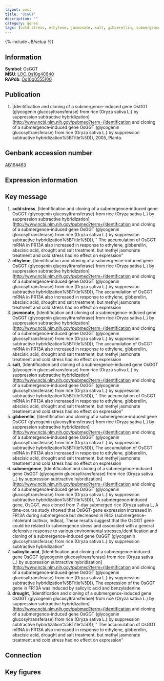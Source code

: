```yaml
---
layout: post
title: "OsGGT"
description: ""
category: genes
tags: [cold stress, ethylene, jasmonate, salt, gibberellin, submergence, salicylic acid, drought]
---
```

{% include JB/setup %}

## Information
__Symbol__: OsGGT  
__MSU__: [LOC_Os10g40640](http://rice.plantbiology.msu.edu/cgi-bin/ORF_infopage.cgi?orf=LOC_Os10g40640)  
__RAPdb__: [Os10g0555100](http://rapdb.dna.affrc.go.jp/viewer/gbrowse_details/irgsp1?name=Os10g0555100)  

## Publication
1. [Identification and cloning of a submergence-induced gene OsGGT (glycogenin glucosyltransferase) from rice (Oryza sativa L.) by suppression subtractive hybridization](http://www.ncbi.nlm.nih.gov/pubmed?term=(Identification and cloning of a submergence-induced gene OsGGT (glycogenin glucosyltransferase) from rice (Oryza sativa L.) by suppression subtractive hybridization%5BTitle%5D)), 2005, Planta.

## Genbank accession number
[AB164463](http://www.ncbi.nlm.nih.gov/nuccore/AB164463)

## Expression information

## Key message
1. __cold stress__, [Identification and cloning of a submergence-induced gene OsGGT (glycogenin glucosyltransferase) from rice (Oryza sativa L.) by suppression subtractive hybridization](http://www.ncbi.nlm.nih.gov/pubmed?term=(Identification and cloning of a submergence-induced gene OsGGT (glycogenin glucosyltransferase) from rice (Oryza sativa L.) by suppression subtractive hybridization%5BTitle%5D)), " The accumulation of OsGGT mRNA in FR13A also increased in response to ethylene, gibberellin, abscisic acid, drought and salt treatment, but methyl jasmonate treatment and cold stress had no effect on expression"
2. __ethylene__, [Identification and cloning of a submergence-induced gene OsGGT (glycogenin glucosyltransferase) from rice (Oryza sativa L.) by suppression subtractive hybridization](http://www.ncbi.nlm.nih.gov/pubmed?term=(Identification and cloning of a submergence-induced gene OsGGT (glycogenin glucosyltransferase) from rice (Oryza sativa L.) by suppression subtractive hybridization%5BTitle%5D)),  The accumulation of OsGGT mRNA in FR13A also increased in response to ethylene, gibberellin, abscisic acid, drought and salt treatment, but methyl jasmonate treatment and cold stress had no effect on expression
3. __jasmonate__, [Identification and cloning of a submergence-induced gene OsGGT (glycogenin glucosyltransferase) from rice (Oryza sativa L.) by suppression subtractive hybridization](http://www.ncbi.nlm.nih.gov/pubmed?term=(Identification and cloning of a submergence-induced gene OsGGT (glycogenin glucosyltransferase) from rice (Oryza sativa L.) by suppression subtractive hybridization%5BTitle%5D)),  The accumulation of OsGGT mRNA in FR13A also increased in response to ethylene, gibberellin, abscisic acid, drought and salt treatment, but methyl jasmonate treatment and cold stress had no effect on expression
4. __salt__, [Identification and cloning of a submergence-induced gene OsGGT (glycogenin glucosyltransferase) from rice (Oryza sativa L.) by suppression subtractive hybridization](http://www.ncbi.nlm.nih.gov/pubmed?term=(Identification and cloning of a submergence-induced gene OsGGT (glycogenin glucosyltransferase) from rice (Oryza sativa L.) by suppression subtractive hybridization%5BTitle%5D)), " The accumulation of OsGGT mRNA in FR13A also increased in response to ethylene, gibberellin, abscisic acid, drought and salt treatment, but methyl jasmonate treatment and cold stress had no effect on expression"
5. __gibberellin__, [Identification and cloning of a submergence-induced gene OsGGT (glycogenin glucosyltransferase) from rice (Oryza sativa L.) by suppression subtractive hybridization](http://www.ncbi.nlm.nih.gov/pubmed?term=(Identification and cloning of a submergence-induced gene OsGGT (glycogenin glucosyltransferase) from rice (Oryza sativa L.) by suppression subtractive hybridization%5BTitle%5D)),  The accumulation of OsGGT mRNA in FR13A also increased in response to ethylene, gibberellin, abscisic acid, drought and salt treatment, but methyl jasmonate treatment and cold stress had no effect on expression
6. __submergence__, [Identification and cloning of a submergence-induced gene OsGGT (glycogenin glucosyltransferase) from rice (Oryza sativa L.) by suppression subtractive hybridization](http://www.ncbi.nlm.nih.gov/pubmed?term=(Identification and cloning of a submergence-induced gene OsGGT (glycogenin glucosyltransferase) from rice (Oryza sativa L.) by suppression subtractive hybridization%5BTitle%5D)), "A submergence-induced gene, OsGGT, was cloned from 7-day submerged rice (Oryza sativa L, A time-course study showed that OsGGT-gene expression increased in FR13A during submergence but decreased in IR42 (submergence-intolerant cultivar, Indica), These results suggest that the OsGGT gene could be related to submergence stress and associated with a general defensive response to various environmental stresses,Identification and cloning of a submergence-induced gene OsGGT (glycogenin glucosyltransferase) from rice (Oryza sativa L.) by suppression subtractive hybridization"
7. __salicylic acid__, [Identification and cloning of a submergence-induced gene OsGGT (glycogenin glucosyltransferase) from rice (Oryza sativa L.) by suppression subtractive hybridization](http://www.ncbi.nlm.nih.gov/pubmed?term=(Identification and cloning of a submergence-induced gene OsGGT (glycogenin glucosyltransferase) from rice (Oryza sativa L.) by suppression subtractive hybridization%5BTitle%5D)),  The expression of the OsGGT gene in FR13A was induced by salicylic acid and benzyladenine
8. __drought__, [Identification and cloning of a submergence-induced gene OsGGT (glycogenin glucosyltransferase) from rice (Oryza sativa L.) by suppression subtractive hybridization](http://www.ncbi.nlm.nih.gov/pubmed?term=(Identification and cloning of a submergence-induced gene OsGGT (glycogenin glucosyltransferase) from rice (Oryza sativa L.) by suppression subtractive hybridization%5BTitle%5D)), " The accumulation of OsGGT mRNA in FR13A also increased in response to ethylene, gibberellin, abscisic acid, drought and salt treatment, but methyl jasmonate treatment and cold stress had no effect on expression"

## Connection

## Key figures


